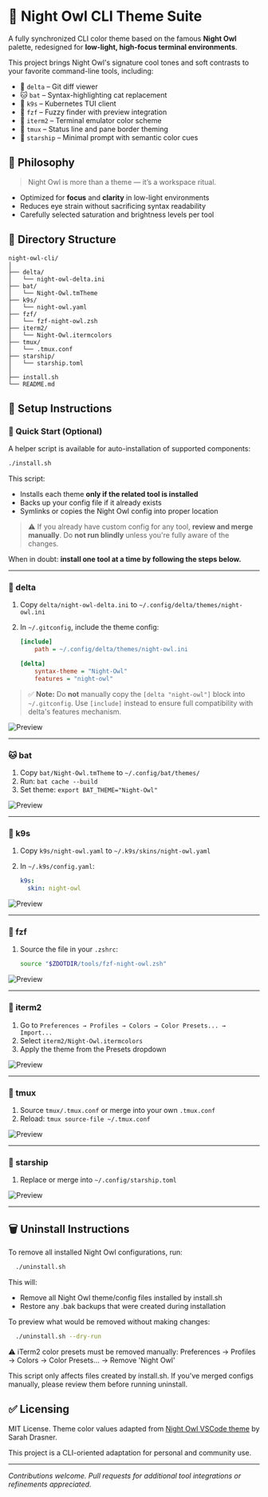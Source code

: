 # 🌙 Night Owl CLI Theme Suite

A fully synchronized CLI color theme based on the famous **Night Owl** palette, redesigned for **low-light, high-focus terminal environments**.

This project brings Night Owl's signature cool tones and soft contrasts to your favorite command-line tools, including:

- 🐙 `delta` – Git diff viewer
- 🐱 `bat` – Syntax-highlighting cat replacement
- 🛁 `k9s` – Kubernetes TUI client
- 🧬 `fzf` – Fuzzy finder with preview integration
- 🔮 `iterm2` – Terminal emulator color scheme
- 🧪 `tmux` – Status line and pane border theming
- 🚀 `starship` – Minimal prompt with semantic color cues

## 🎯 Philosophy

> Night Owl is more than a theme — it’s a workspace ritual.

- Optimized for **focus** and **clarity** in low-light environments
- Reduces eye strain without sacrificing syntax readability
- Carefully selected saturation and brightness levels per tool

## 📁 Directory Structure

```text
night-owl-cli/
│
├── delta/
│   └── night-owl-delta.ini
├── bat/
│   └── Night-Owl.tmTheme
├── k9s/
│   └── night-owl.yaml
├── fzf/
│   └── fzf-night-owl.zsh
├── iterm2/
│   └── Night-Owl.itermcolors
├── tmux/
│   └── .tmux.conf
├── starship/
│   └── starship.toml
│
├── install.sh
└── README.md
```

## 🔧 Setup Instructions

### 🔹 Quick Start (Optional)

A helper script is available for auto-installation of supported components:

```bash
./install.sh
```

This script:

- Installs each theme **only if the related tool is installed**
- Backs up your config file if it already exists
- Symlinks or copies the Night Owl config into proper location

> ⚠️ If you already have custom config for any tool, **review and merge manually**.
> Do **not run blindly** unless you're fully aware of the changes.

When in doubt: **install one tool at a time by following the steps below.**

---

### 🐙 delta

1. Copy `delta/night-owl-delta.ini` to `~/.config/delta/themes/night-owl.ini`
2. In `~/.gitconfig`, include the theme config:

   ```ini
   [include]
       path = ~/.config/delta/themes/night-owl.ini

   [delta]
       syntax-theme = "Night-Owl"
       features = "night-owl"
   ```

> ✅ **Note:** Do **not** manually copy the `[delta "night-owl"]` block into `~/.gitconfig`.
> Use `[include]` instead to ensure full compatibility with delta's features mechanism.

![Preview](./screenshots/delta-preview.png)


---

### 🐱 bat

1. Copy `bat/Night-Owl.tmTheme` to `~/.config/bat/themes/`
2. Run: `bat cache --build`
3. Set theme: `export BAT_THEME="Night-Owl"`

![Preview](./screenshots/bat-preview.png)

---

### 🛁 k9s

1. Copy `k9s/night-owl.yaml` to `~/.k9s/skins/night-owl.yaml`
2. In `~/.k9s/config.yaml`:

   ```yaml
   k9s:
     skin: night-owl
   ```

![Preview](./screenshots/k9s-preview.png)

---

### 🧬 fzf

1. Source the file in your `.zshrc`:

   ```sh
   source "$ZDOTDIR/tools/fzf-night-owl.zsh"
   ```

![Preview](./screenshots/fzf-preview.png)

---

### 🔮 iterm2

1. Go to `Preferences → Profiles → Colors → Color Presets... → Import...`
2. Select `iterm2/Night-Owl.itermcolors`
3. Apply the theme from the Presets dropdown

![Preview](./screenshots/iterm2-preview.png)

---

### 🧪 tmux

1. Source `tmux/.tmux.conf` or merge into your own `.tmux.conf`
2. Reload: `tmux source-file ~/.tmux.conf`

![Preview](./screenshots/tmux-preview.png)

---

### 🚀 starship

1. Replace or merge into `~/.config/starship.toml`

![Preview](./screenshots/starship-preview.png)

---

## 🗑️ Uninstall Instructions

To remove all installed Night Owl configurations, run:

```bash
  ./uninstall.sh
```

This will:
- Remove all Night Owl theme/config files installed by install.sh
- Restore any .bak backups that were created during installation

To preview what would be removed without making changes:

```bash
  ./uninstall.sh --dry-run
```

⚠️ iTerm2 color presets must be removed manually:
  Preferences → Profiles → Colors → Color Presets... → Remove 'Night Owl'

This script only affects files created by install.sh. If you've merged configs manually,
please review them before running uninstall.

## ✅ Licensing

MIT License. Theme color values adapted from [Night Owl VSCode theme](https://github.com/sdras/night-owl-vscode-theme) by Sarah Drasner.

This project is a CLI-oriented adaptation for personal and community use.

---

*Contributions welcome. Pull requests for additional tool integrations or refinements appreciated.*
